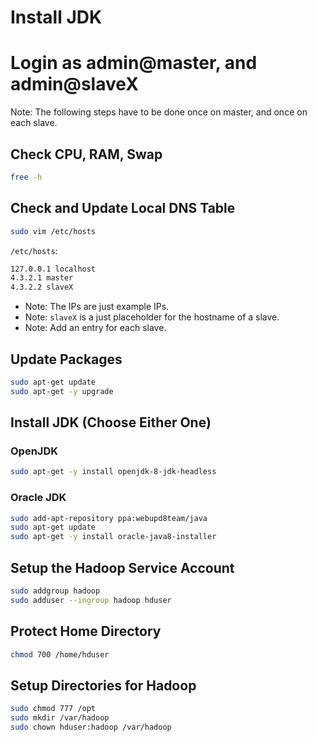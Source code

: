 # Install JDK

# Login as admin@master, and admin@slaveX

Note: The following steps have to be done once on master, and once on each slave.

## Check CPU, RAM, Swap
```sh
free -h
```

## Check and Update Local DNS Table
```sh
sudo vim /etc/hosts
```
`/etc/hosts`:
```sh
127.0.0.1 localhost
4.3.2.1 master
4.3.2.2 slaveX
```
- Note: The IPs are just example IPs.
- Note: `slaveX` is a just placeholder for the hostname of a slave.
- Note: Add an entry for each slave.

## Update Packages
```sh
sudo apt-get update
sudo apt-get -y upgrade
```

## Install JDK (Choose Either One)

### OpenJDK
```sh
sudo apt-get -y install openjdk-8-jdk-headless
```

### Oracle JDK
```sh
sudo add-apt-repository ppa:webupd8team/java
sudo apt-get update
sudo apt-get -y install oracle-java8-installer
```

## Setup the Hadoop Service Account
```sh
sudo addgroup hadoop
sudo adduser --ingroup hadoop hduser
```

## Protect Home Directory
```sh
chmod 700 /home/hduser
```

## Setup Directories for Hadoop
```sh
sudo chmod 777 /opt
sudo mkdir /var/hadoop
sudo chown hduser:hadoop /var/hadoop
```
